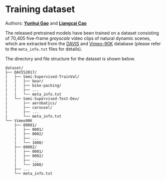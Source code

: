 
# Training dataset

Authors: **[Yunhui Gao](https://github.com/Yunhui-Gao)** and **[Liangcai Cao](https://scholar.google.com/citations?user=FYYb_-wAAAAJ&hl=en)**


The released pretrained models have been trained on a dataset consisting of 70,405 five-frame *grayscale* video clips of natural dynamic scenes, which are extracted from the [DAVIS](https://davischallenge.org/) and [Vimeo-90K](http://toflow.csail.mit.edu/) database (please refer to the `meta_info.txt` files for details).

The directory and file structure for the dataset is shown below.
```
dataset/
├── DAVIS2017/
|   ├── Semi-Supervised-TrainVal/
|   |   ├── bear/
|   |   ├── bike-packing/
|   |   ├── ...
|   |   └── meta_info.txt
|   └── Semi-Supervised-Test-Dev/
|       ├── aerobatics/
|       ├── carousel/
|       ├── ...
|       └── meta_info.txt
└── Vimeo90K
    ├── 00001/
    |   ├── 0001/
    |   ├── 0002/
    |   ├── ...
    |   └── 1000/
    ├── 00002/
    |   ├── 0001/
    |   ├── 0002/
    |   ├── ...
    |   └── 1000/
    ├── ...
    └── meta_info.txt
```
